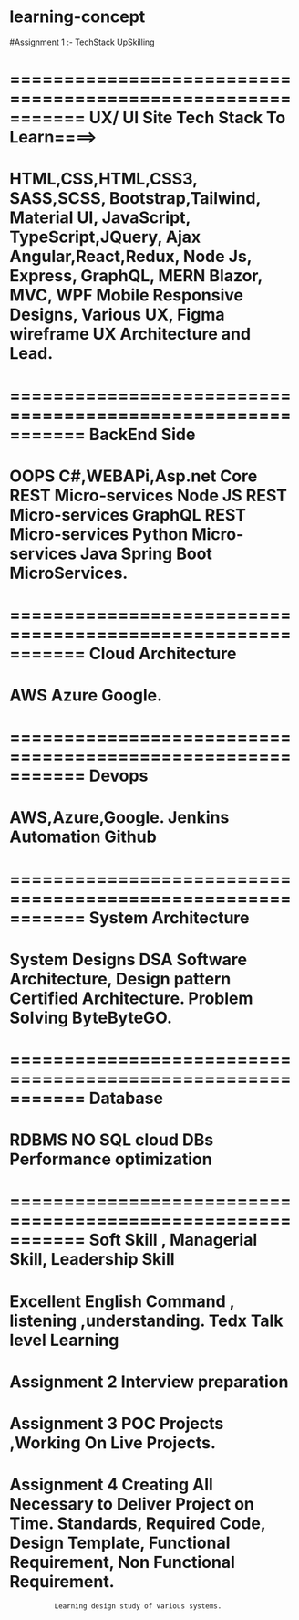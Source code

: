 # learning-concept

#Assignment 1 :- TechStack UpSkilling 

===========================================================
UX/ UI Site Tech Stack To Learn====>
===========================================================
HTML,CSS,HTML,CSS3, SASS,SCSS, Bootstrap,Tailwind, Material UI,
JavaScript, TypeScript,JQuery, Ajax
Angular,React,Redux,
Node Js, Express, GraphQL, MERN 
Blazor, MVC,
WPF
Mobile Responsive Designs, Various UX, Figma wireframe
UX Architecture and Lead.
================================================



===========================================================
BackEnd Side
===========================================================
OOPS
C#,WEBAPi,Asp.net Core REST Micro-services
Node JS REST Micro-services
GraphQL REST Micro-services
Python Micro-services
Java Spring Boot MicroServices.
================================================


===========================================================
Cloud Architecture
============================================================
AWS
Azure
Google.
================================================



===========================================================
Devops
============================================================
AWS,Azure,Google.
Jenkins
Automation
Github
================================================



===========================================================
System Architecture
============================================================
System Designs
DSA
Software Architecture, Design pattern
Certified Architecture.
Problem Solving
ByteByteGO.
================================================


===========================================================
Database
============================================================
RDBMS
NO SQL
cloud DBs
Performance optimization 
================================================

===========================================================
Soft Skill , Managerial Skill, Leadership Skill
============================================================
Excellent English Command , listening ,understanding.
Tedx Talk level Learning
================================================




# Assignment 2 Interview preparation


# Assignment 3 POC Projects ,Working On Live Projects.

# Assignment 4 Creating All Necessary to Deliver Project on Time. Standards, Required Code, Design Template, Functional Requirement, Non Functional Requirement.
               Learning design study of various systems.





